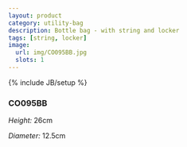 ```yaml
---
layout: product
category: utility-bag
description: Bottle bag - with string and locker
tags: [string, locker]
image:
  url: img/CO095BB.jpg
  slots: 1
---
```

{% include JB/setup %}

### CO095BB

*Height:* 26cm

*Diameter:* 12.5cm
